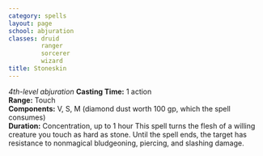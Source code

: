 ```yaml
---
category: spells
layout: page
school: abjuration
classes: druid
         ranger
         sorcerer
         wizard
title: Stoneskin 
---
```

_4th-level abjuration_ 
**Casting Time:** 1 action    
**Range:** Touch    
**Components:** V, S, M (diamond dust worth 100 gp, which the spell consumes)    
**Duration:** Concentration, up to 1 hour 
This spell turns the flesh of a willing creature you touch as hard as stone. Until the spell ends, the target has resistance to nonmagical bludgeoning, piercing, and slashing damage. 